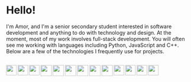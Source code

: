 # Hello!
I'm Amor, and I'm a senior secondary student interested in software development and anything to do with technology and design. At the moment, most of my work involves full-stack development. You will often see me working with languages including Python, JavaScript and C++. Below are a few of the technologies I frequently use for projects.
##

<img align="left" src="https://raw.githubusercontent.com/amooo-ooo/MIcons/main/src/python.svg?" width=28>
<img align="left" src="https://raw.githubusercontent.com/amooo-ooo/MIcons/main/src/django.svg?" width=28>
<img align="left" src="https://raw.githubusercontent.com/amooo-ooo/MIcons/main/src/svelte.svg?" width=28>
<img align="left" src="https://raw.githubusercontent.com/amooo-ooo/MIcons/main/src/react.svg?" width=30>
<img align="left" src="https://raw.githubusercontent.com/amooo-ooo/MIcons/main/src/docker.svg?" width=30>
<img align="left" src="https://raw.githubusercontent.com/amooo-ooo/MIcons/main/src/flask.svg?" width=30>
<img align="left" src="https://raw.githubusercontent.com/amooo-ooo/MIcons/main/src/sass.svg?" width=30>
<img align="left" src="https://raw.githubusercontent.com/amooo-ooo/MIcons/main/src/php.svg" width=30>
<img align="left" src="https://raw.githubusercontent.com/amooo-ooo/MIcons/main/src/bootstrap.svg?" width=30>
<img align="left" src="https://raw.githubusercontent.com/amooo-ooo/MIcons/main/src/javascript.svg" width=28>
<img align="left" src="https://raw.githubusercontent.com/amooo-ooo/MIcons/main/src/typescript.svg" width=28>
<img align="left" src="https://raw.githubusercontent.com/amooo-ooo/MIcons/main/src/html.svg" width=28>
<img align="left" src="https://raw.githubusercontent.com/amooo-ooo/MIcons/main/src/cplusplus.svg?" width=28>
<!---
amooo-ooo/amooo-ooo is a ✨ special ✨ repository because its `README.md` (this file) appears on your GitHub profile.
You can click the Preview link to take a look at your changes.
--->
